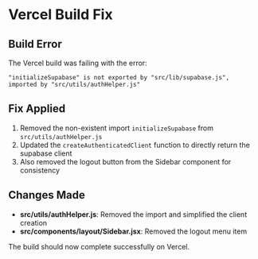# Vercel Build Fix

## Build Error
The Vercel build was failing with the error:
```
"initializeSupabase" is not exported by "src/lib/supabase.js", imported by "src/utils/authHelper.js"
```

## Fix Applied
1. Removed the non-existent import `initializeSupabase` from `src/utils/authHelper.js`
2. Updated the `createAuthenticatedClient` function to directly return the supabase client
3. Also removed the logout button from the Sidebar component for consistency

## Changes Made
- **src/utils/authHelper.js**: Removed the import and simplified the client creation
- **src/components/layout/Sidebar.jsx**: Removed the logout menu item

The build should now complete successfully on Vercel.